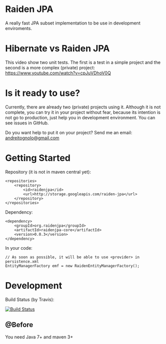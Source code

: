Raiden JPA
=========

A really fast JPA subset implementation to be use in development enviroments.

Hibernate vs Raiden JPA
=========

This video show two unit tests. The first is a test in a simple project and the second is a more complex (private) project: https://www.youtube.com/watch?v=cpJuVDhoV0Q

Is it ready to use?
=========

Currently, there are already two (private) projects using it. Although it is not complete, you can try it in your project without fear, because its intention is not go to production, just help you in development environment. You can see issues in GitHub.

Do you want help to put it on your project? Send me an email: andreitognolo@gmail.com

Getting Started
=========

Repository (it is not in maven central yet):

    <repositories>
        <repository>
            <id>raidenjpa</id>
            <url>http://storage.googleapis.com/raiden-jpa</url>
        </repository>
    </repositories>
    
Dependency:

    <dependency>
        <groupId>org.raidenjpa</groupId>
        <artifactId>raidenjpa-core</artifactId>
        <version>0.0.3</version>
    </dependency>
    
In your code:

    // As soon as possible, it will be able to use <provider> in persistence.xml
    EntityManagerFactory emf = new RaidenEntityManagerFactory();

Development
=========

Build Status (by Travis):

[![Build Status](https://travis-ci.org/andreitognolo/raidenjpa.png)](http://travis-ci.org/andreitognolo/raidenjpa)

## @Before

You need Java 7+ and maven 3+
